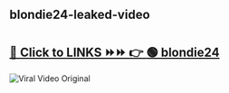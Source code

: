
 ## blondie24-leaked-video 

# <h2><a href="https://clipsfans.com/blondie24&ref=git">🔗 Click to LINKS ⏩⏩ 👉 🟢 blondie24 </a></h2>

<a href="https://clipsfans.com/blondie24&ref=git" rel="nofollow" data-target="animated-image.originalLink"><img src="https://i.ibb.co.com/xMMVF88/686577567.gif" alt="Viral Video Original" style="max-width: 100%; display: inline-block;" data-target="animated-image.originalImage"></a>

